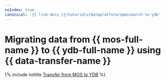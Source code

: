 ```yaml
---
noIndex: true
canonical: '{{ link-docs }}/tutorials/dataplatform/opensearch-to-ydb'
---
```


# Migrating data from {{ mos-full-name }} to {{ ydb-full-name }} using {{ data-transfer-name }}

{% include notitle [Transfer from MOS to YDB](../../_tutorials/dataplatform/datatransfer/opensearch-to-ydb.md) %}
